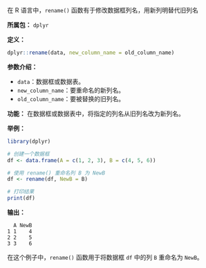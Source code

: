 在 R 语言中，`rename()` 函数有于修改数据框列名，用新列明替代旧列名

**所属包：** `dplyr`

**定义：**
```r
dplyr::rename(data, new_column_name = old_column_name)
```

**参数介绍：**
- `data`：数据框或数据表。
- `new_column_name`：要重命名的新列名。
- `old_column_name`：要被替换的旧列名。

**功能：**
在数据框或数据表中，将指定的列名从旧列名改为新列名。

**举例：**
```r
library(dplyr)

# 创建一个数据框
df <- data.frame(A = c(1, 2, 3), B = c(4, 5, 6))

# 使用 rename() 重命名列 B 为 NewB
df <- rename(df, NewB = B)

# 打印结果
print(df)
```

**输出：**
```
  A NewB
1 1    4
2 2    5
3 3    6
```

在这个例子中，`rename()` 函数用于将数据框 `df` 中的列 `B` 重命名为 `NewB`。

